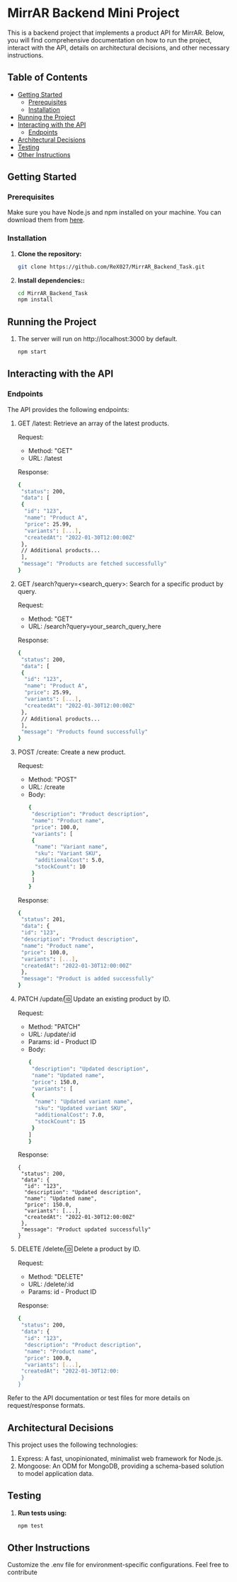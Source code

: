 # MirrAR Backend Mini Project

This is a backend project that implements a product API for MirrAR. Below, you will find comprehensive documentation on how to run the project, interact with the API, details on architectural decisions, and other necessary instructions.

## Table of Contents

- [Getting Started](#getting-started)
  - [Prerequisites](#prerequisites)
  - [Installation](#installation)
- [Running the Project](#running-the-project)
- [Interacting with the API](#interacting-with-the-api)
  - [Endpoints](#endpoints)
- [Architectural Decisions](#architectural-decisions)
- [Testing](#testing)
- [Other Instructions](#other-instructions)

## Getting Started

### Prerequisites

Make sure you have Node.js and npm installed on your machine. You can download them from [here](https://nodejs.org/).

### Installation

1. **Clone the repository:**

   ```bash
   git clone https://github.com/ReX027/MirrAR_Backend_Task.git

   ```

2. **Install dependencies::**

   ```bash
   cd MirrAR_Backend_Task
   npm install
   ```

## Running the Project

1. The server will run on http://localhost:3000 by default.

   ```bash
   npm start
   ```

## Interacting with the API

### Endpoints

The API provides the following endpoints:

1. GET /latest: Retrieve an array of the latest products.

   Request:

   - Method: "GET"
   - URL: /latest

   Response:

   ```bash
   {
    "status": 200,
    "data": [
    {
     "id": "123",
     "name": "Product A",
     "price": 25.99,
     "variants": [...],
     "createdAt": "2022-01-30T12:00:00Z"
    },
    // Additional products...
    ],
    "message": "Products are fetched successfully"
   }

   ```

2. GET /search?query=<search_query>: Search for a specific product by query.

   Request:

   - Method: "GET"
   - URL: /search?query=your_search_query_here

   Response:

   ```bash
   {
    "status": 200,
    "data": [
    {
     "id": "123",
     "name": "Product A",
     "price": 25.99,
     "variants": [...],
     "createdAt": "2022-01-30T12:00:00Z"
    },
    // Additional products...
    ],
    "message": "Products found successfully"
   }

   ```

3. POST /create: Create a new product.

   Request:

   - Method: "POST"
   - URL: /create
   - Body:
     ```bash
     {
      "description": "Product description",
      "name": "Product name",
      "price": 100.0,
      "variants": [
      {
       "name": "Variant name",
       "sku": "Variant SKU",
       "additionalCost": 5.0,
       "stockCount": 10
      }
      ]
     }
     ```

   Response:

   ```bash
   {
    "status": 201,
    "data": {
    "id": "123",
    "description": "Product description",
    "name": "Product name",
    "price": 100.0,
    "variants": [...],
    "createdAt": "2022-01-30T12:00:00Z"
    },
    "message": "Product is added successfully"
   }

   ```

4. PATCH /update/:id: Update an existing product by ID.

   Request:

   - Method: "PATCH"
   - URL: /update/:id
   - Params: id - Product ID
   - Body:
     ```bash
     {
      "description": "Updated description",
      "name": "Updated name",
      "price": 150.0,
      "variants": [
      {
       "name": "Updated variant name",
       "sku": "Updated variant SKU",
       "additionalCost": 7.0,
       "stockCount": 15
      }
     ]
     }
     ```

   Response:

   ```bash:
   {
    "status": 200,
    "data": {
     "id": "123",
     "description": "Updated description",
     "name": "Updated name",
     "price": 150.0,
     "variants": [...],
     "createdAt": "2022-01-30T12:00:00Z"
    },
    "message": "Product updated successfully"
   }

   ```

5. DELETE /delete/:id: Delete a product by ID.

   Request:

   - Method: "DELETE"
   - URL: /delete/:id
   - Params: id - Product ID

   Response:

   ```bash
   {
    "status": 200,
    "data": {
     "id": "123",
     "description": "Product description",
     "name": "Product name",
     "price": 100.0,
     "variants": [...],
    "createdAt": "2022-01-30T12:00:
    }
   }
   ```

Refer to the API documentation or test files for more details on request/response formats.

## Architectural Decisions

This project uses the following technologies:

1. Express: A fast, unopinionated, minimalist web framework for Node.js.
2. Mongoose: An ODM for MongoDB, providing a schema-based solution to model application data.

## Testing

1.  **Run tests using:**

    ```bash
    npm test
    ```

## Other Instructions

Customize the .env file for environment-specific configurations.
Feel free to contribute
